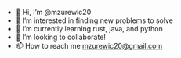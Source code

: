 - 👋 Hi, I’m @mzurewic20
- 👀 I’m interested in finding new problems to solve
- 🌱 I’m currently learning rust, java, and python
- 💞️ I’m looking to collaborate!
- 📫 How to reach me mzurewic20@gmail.com


